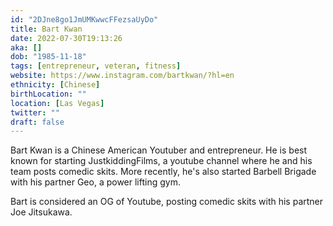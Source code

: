 ```yaml
---
id: "2DJne8go1JmUMKwwcFFezsaUyDo"
title: Bart Kwan
date: 2022-07-30T19:13:26
aka: []
dob: "1985-11-18"
tags: [entrepreneur, veteran, fitness]
website: https://www.instagram.com/bartkwan/?hl=en
ethnicity: [Chinese]
birthLocation: ""
location: [Las Vegas]
twitter: ""
draft: false
---
```


Bart Kwan is a Chinese American Youtuber and entrepreneur. He is best known for
starting JustkiddingFilms, a youtube channel where he and his team posts comedic
skits. More recently, he's also started Barbell Brigade with his partner Geo, a
power lifting gym.

Bart is considered an OG of Youtube, posting comedic skits with his partner Joe
Jitsukawa.
